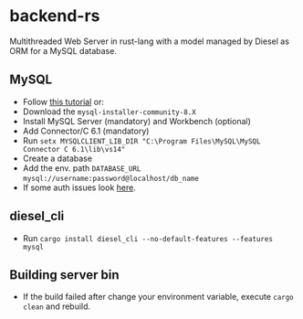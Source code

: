 # backend-rs

Multithreaded Web Server in rust-lang with a model managed by Diesel as ORM for a MySQL database.

## MySQL
- Follow [this tutorial](https://steemit.com/programming/@mrblueberry/installing-rust-and-diesel-for-rocket-on-windows-10) or:
- Download the `mysql-installer-community-8.X`
- Install MySQL Server (mandatory) and Workbench (optional)
- Add Connector/C 6.1 (mandatory)
- Run `setx MYSQLCLIENT_LIB_DIR "C:\Program Files\MySQL\MySQL Connector C 6.1\lib\vs14"`
- Create a database
- Add the env. path `DATABASE_URL` `mysql://username:password@localhost/db_name`
- If some auth issues look [here](https://stackoverflow.com/questions/49194719/authentication-plugin-caching-sha2-password-cannot-be-loaded).

## diesel_cli
- Run `cargo install diesel_cli --no-default-features --features mysql`

## Building server bin
- If the build failed after change your environment variable, execute `cargo clean` and rebuild.
